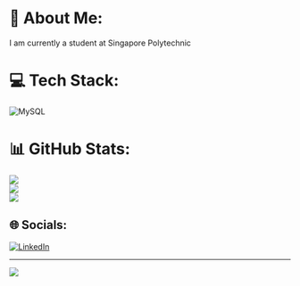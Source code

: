 # 💫 About Me:
I am currently a student at Singapore Polytechnic <br>

# 💻 Tech Stack:
![MySQL](https://img.shields.io/badge/mysql-4479A1.svg?style=for-the-badge&logo=mysql&logoColor=white)
# 📊 GitHub Stats:
![](https://github-readme-stats.vercel.app/api?username=FKXDHU&theme=radical&hide_border=false&include_all_commits=false&count_private=false)<br/>
![](https://github-readme-streak-stats.herokuapp.com/?user=FKXDHU&theme=radical&hide_border=false)<br/>
![](https://github-readme-stats.vercel.app/api/top-langs/?username=FKXDHU&theme=radical&hide_border=false&include_all_commits=false&count_private=false&layout=compact)

## 🌐 Socials:
[![LinkedIn](https://img.shields.io/badge/LinkedIn-%230077B5.svg?logo=linkedin&logoColor=white)](https://linkedin.com/in/DelbertTan) 

---
[![](https://visitcount.itsvg.in/api?id=FKXDHU&icon=0&color=0)](https://visitcount.itsvg.in)
